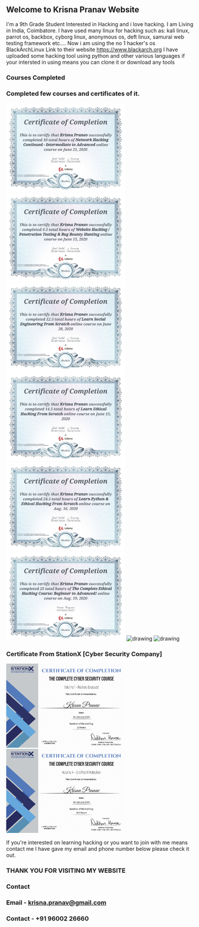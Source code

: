 ## Welcome to Krisna Pranav Website

I'm a 9th Grade Student Interested in Hacking and i love hacking.
I am Living in India, Coimbatore.
I have used many linux for hacking such as: kali linux, parrot os, backbox, cyborg linux, anonymous os, deft linux, samurai web testing framework etc....
Now i am using the no 1 hacker's os BlackArchLinux
Link to their website https://www.blackarch.org
I have uploaded some hacking tool using python and other various languages if your intersted in using means you can clone it or download any tools

### Courses Completed

### Completed few courses and certificates of it.

<img src="Images/pranavcertificate1.jpg" alt="drawing" width="320"/>
<img src="Images/pranavcertificate2.jpg" alt="drawing" width="320"/>
<img src="Images/pranavcertificate3.jpg" alt="drawing" width="320"/>
<img src="Images/pranavcertificate4.jpg" alt="drawing" width="320"/>
<img src="Images/pranavcertificate5.jpg" alt="drawing" width="320"/>
<img src="Images/pranavcertificate6.jpg" alt="drawing" width="320"/>
<img src="Images/pranavcertificate7.jpg" alt="drawing" width="320"/>
<img src="Images/pranavcertificate8.jpg" alt="drawing" width="320"/>

### Certificate From StationX [Cyber Security Company]
<img src="Images/Krisna - The Complete Cyber Security Course - Volume 1 - Hackers Exposed Certificate.jpg" alt="drawing" width="320"/>
<img src="Images/Krisna - The Complete Cyber Security Course - Volume 4 - End Point Protection Certificate.jpg" alt="drawing" width="320"/>

If you're interested on learning hacking or you want to join with me means contact me 
I have gave my email and phone number below please check it out.
### THANK YOU FOR VISITING MY WEBSITE

### Contact

### Email - krisna.pranav@gmail.com
### Contact - +91 96002 26660
